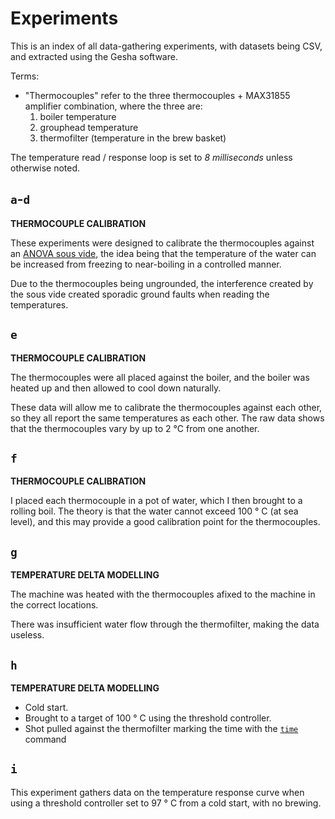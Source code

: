 # Experiments

This is an index of all data-gathering experiments, with datasets being CSV, and extracted using the Gesha software.

Terms:

- "Thermocouples" refer to the three thermocouples + MAX31855 amplifier combination, where the three are:
    1. boiler temperature
    2. grouphead temperature
    3. thermofilter (temperature in the brew basket)

The temperature read / response loop is set to *8 milliseconds* unless otherwise noted.

## `a`-`d`

**THERMOCOUPLE CALIBRATION**

These experiments were designed to calibrate the thermocouples against an [ANOVA sous vide](https://anovaculinary.com/products/anova-precision-cooker), the idea being that the temperature of the water can be increased from freezing to near-boiling in a controlled manner.

Due to the thermocouples being ungrounded, the interference created by the sous vide created sporadic ground faults when reading the temperatures.

## `e`

**THERMOCOUPLE CALIBRATION**

The thermocouples were all placed against the boiler, and the boiler was heated up and then allowed to cool down naturally.

These data will allow me to calibrate the thermocouples against each other, so they all report the same temperatures as each other. The raw data shows that the thermocouples vary by up to 2 &deg;C from one another.

## `f`

**THERMOCOUPLE CALIBRATION**

I placed each thermocouple in a pot of water, which I then brought to a rolling boil. The theory is that the water cannot exceed 100 &deg; C (at sea level), and this may provide a good calibration point for the thermocouples.

## `g`

**TEMPERATURE DELTA MODELLING**

The machine was heated with the thermocouples afixed to the machine in the correct locations.

There was insufficient water flow through the thermofilter, making the data useless.


## `h`

**TEMPERATURE DELTA MODELLING**

- Cold start.
- Brought to a target of 100 &deg; C using the threshold controller.
- Shot pulled against the thermofilter marking the time with the [`time`](../src/bin/time.rs) command

## `i`

This experiment gathers data on the temperature response curve when using a threshold controller set to 97 &deg; C from a cold start, with no brewing.
